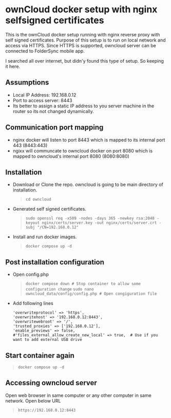 # ownCloud docker setup with nginx selfsigned certificates
This is the ownCloud docker setup running with nginx reverse proxy with self signed certificates. 
Purpose of this setup is to run on local network and access via HTTPS.
Since HTTPS is supported, owncloud server can be connected to FolderSync mobile app.

I searched all over internet, but didn'y found this type of setup. So keeping it here.

## Assumptions
- Local IP Address: 192.168.0.12
- Port to access server: 8443
- Its better to assign a static IP address to you server machine in the router so its not changed dynamically.

## Communication port mapping
- nginx docker will listen to port 8443 which is mapped to its internal port 443 (8443:443)
- ngixx will communcate to owncloud docker on port 8080 which is mapped to owncloud's internal port 8080 (8080:8080)

## Installation
- Download or Clone the repo. owncloud is going to be main directory of installation.
  > `cd owncloud`
- Generated self signed certificates.
  > `sudo openssl req -x509 -nodes -days 365 -newkey rsa:2048 -keyout nginx/certs/server.key -out nginx/certs/server.crt -subj "/CN=192.168.0.12"`
- Install and run docker images.
  > `docker compose up -d`
## Post installation configuration
- Open config.php
  > `docker compose down # Stop container to allow some configuration change`
  > `sudo nano owncloud_data/config/config.php # Open congiguration file`
- Add following lines
  ```
  'overwriteprotocol' => 'https',                   
  'overwritehost' => '192.168.0.12:8443',          
  'overwritewebroot' => '/',                        
  'trusted_proxies' => ['192.168.0.12'],            
  'enable_previews' => false,                       
  #'files_external_allow_create_new_local' => true,  # Use if you want to add external USB drive
  ```
## Start container again
> `docker compose up -d`
## Accessing owncloud server
Open web browser in same computer or any other computer in same network. Open below URL
> `https://192.168.0.12:8443`


